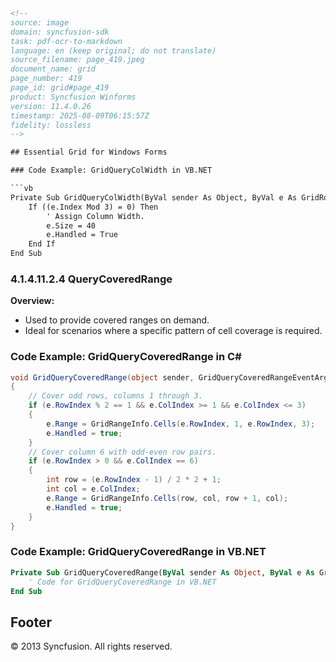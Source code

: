 ```html
<!--
source: image
domain: syncfusion-sdk
task: pdf-ocr-to-markdown
language: en (keep original; do not translate)
source_filename: page_419.jpeg
document_name: grid
page_number: 419
page_id: grid#page_419
product: Syncfusion Winforms
version: 11.4.0.26
timestamp: 2025-08-09T06:15:57Z
fidelity: lossless
-->

## Essential Grid for Windows Forms

### Code Example: GridQueryColWidth in VB.NET

```vb
Private Sub GridQueryColWidth(ByVal sender As Object, ByVal e As GridRowColSizeEventArgs)
    If ((e.Index Mod 3) = 0) Then
        ' Assign Column Width.
        e.Size = 40
        e.Handled = True
    End If
End Sub
```

### 4.1.4.11.2.4 QueryCoveredRange

**Overview:**
- Used to provide covered ranges on demand.
- Ideal for scenarios where a specific pattern of cell coverage is required.

### Code Example: GridQueryCoveredRange in C#

```csharp
void GridQueryCoveredRange(object sender, GridQueryCoveredRangeEventArgs e)
{
    // Cover odd rows, columns 1 through 3.
    if (e.RowIndex % 2 == 1 && e.ColIndex >= 1 && e.ColIndex <= 3)
    {
        e.Range = GridRangeInfo.Cells(e.RowIndex, 1, e.RowIndex, 3);
        e.Handled = true;
    }
    // Cover column 6 with odd-even row pairs.
    if (e.RowIndex > 0 && e.ColIndex == 6)
    {
        int row = (e.RowIndex - 1) / 2 * 2 + 1;
        int col = e.ColIndex;
        e.Range = GridRangeInfo.Cells(row, col, row + 1, col);
        e.Handled = true;
    }
}
```

### Code Example: GridQueryCoveredRange in VB.NET

```vb
Private Sub GridQueryCoveredRange(ByVal sender As Object, ByVal e As GridQueryCoveredRangeEventArgs)
    ' Code for GridQueryCoveredRange in VB.NET
End Sub
```

## Footer

© 2013 Syncfusion. All rights reserved.

<!-- tags: [Syncfusion Winforms, Grid, Range, Coverage] keywords: [GridQueryColWidth, GridQueryCoveredRange, Cell Coverage, Range Handling, Odd-Even Rows] -->
```